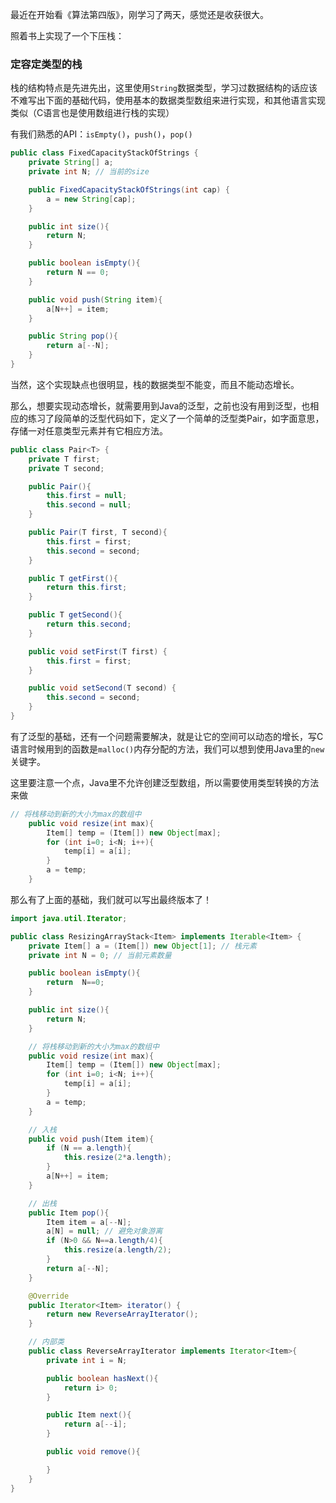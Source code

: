 最近在开始看《算法第四版》，刚学习了两天，感觉还是收获很大。

照着书上实现了一个下压栈：

### 定容定类型的栈

栈的结构特点是先进先出，这里使用`String`数据类型，学习过数据结构的话应该不难写出下面的基础代码，使用基本的数据类型数组来进行实现，和其他语言实现类似（C语言也是使用数组进行栈的实现）

有我们熟悉的API：`isEmpty()`，`push()`，`pop()`

```java
public class FixedCapacityStackOfStrings {
    private String[] a;
    private int N; // 当前的size

    public FixedCapacityStackOfStrings(int cap) {
        a = new String[cap];
    }

    public int size(){
        return N;
    }

    public boolean isEmpty(){
        return N == 0;
    }

    public void push(String item){
        a[N++] = item;
    }

    public String pop(){
        return a[--N];
    }
}
```

当然，这个实现缺点也很明显，栈的数据类型不能变，而且不能动态增长。

那么，想要实现动态增长，就需要用到Java的泛型，之前也没有用到泛型，也相应的练习了段简单的泛型代码如下，定义了一个简单的泛型类Pair，如字面意思，存储一对任意类型元素并有它相应方法。

```java
public class Pair<T> {
    private T first;
    private T second;

    public Pair(){
        this.first = null;
        this.second = null;
    }

    public Pair(T first, T second){
        this.first = first;
        this.second = second;
    }

    public T getFirst(){
        return this.first;
    }

    public T getSecond(){
        return this.second;
    }

    public void setFirst(T first) {
        this.first = first;
    }

    public void setSecond(T second) {
        this.second = second;
    }
}
```

有了泛型的基础，还有一个问题需要解决，就是让它的空间可以动态的增长，写C语言时候用到的函数是`malloc()`内存分配的方法，我们可以想到使用Java里的`new` 关键字。

这里要注意一个点，Java里不允许创建泛型数组，所以需要使用类型转换的方法来做

```java
// 将栈移动到新的大小为max的数组中
    public void resize(int max){
        Item[] temp = (Item[]) new Object[max];
        for (int i=0; i<N; i++){
            temp[i] = a[i];
        }
        a = temp;
    }
```

那么有了上面的基础，我们就可以写出最终版本了！

```java
import java.util.Iterator;

public class ResizingArrayStack<Item> implements Iterable<Item> {
    private Item[] a = (Item[]) new Object[1]; // 栈元素
    private int N = 0; // 当前元素数量

    public boolean isEmpty(){
        return  N==0;
    }

    public int size(){
        return N;
    }

    // 将栈移动到新的大小为max的数组中
    public void resize(int max){
        Item[] temp = (Item[]) new Object[max];
        for (int i=0; i<N; i++){
            temp[i] = a[i];
        }
        a = temp;
    }

    // 入栈
    public void push(Item item){
        if (N == a.length){
            this.resize(2*a.length);
        }
        a[N++] = item;
    }

    // 出栈
    public Item pop(){
        Item item = a[--N];
        a[N] = null; // 避免对象游离
        if (N>0 && N==a.length/4){
            this.resize(a.length/2);
        }
        return a[--N];
    }

    @Override
    public Iterator<Item> iterator() {
        return new ReverseArrayIterator();
    }

    // 内部类
    public class ReverseArrayIterator implements Iterator<Item>{
        private int i = N;

        public boolean hasNext(){
            return i> 0;
        }

        public Item next(){
            return a[--i];
        }

        public void remove(){

        }
    }
}
```